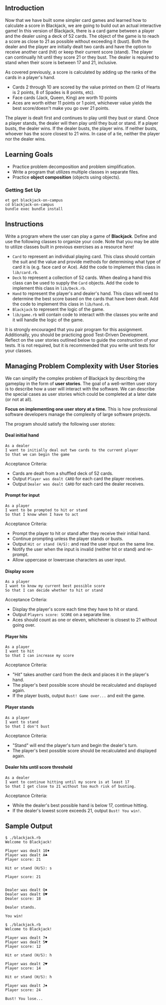 ## Introduction

Now that we have built some simpler card games and learned how to calculate a score in Blackjack, we are going to build out an actual interactive game! In this version of Blackjack, there is a card game between a player and the dealer using a deck of 52 cards. The object of the game is to reach a score as close to 21 as possible without exceeding it (bust). Both the dealer and the player are initially dealt two cards and have the option to receive another card (hit) or keep their current score (stand). The player can continually hit until they score 21 or they bust. The dealer is required to stand when their score is between 17 and 21, inclusive.

As covered previously, a score is calculated by adding up the ranks of the cards in a player's hand.

- Cards 2 through 10 are scored by the value printed on them (2 of Hearts is 2 points, 8 of Spades is 8 points, etc).
- Face cards (Jack, Queen, King) are worth 10 points
- Aces are worth either 11 points or 1 point, whichever value yields the best score/doesn't make you go over 21 points.

The player is dealt first and continues to play until they bust or stand. Once a player stands, the dealer will then play until they bust or stand. If a player busts, the dealer wins. If the dealer busts, the player wins. If neither busts, whoever has the score closest to 21 wins. In case of a tie, neither the player nor the dealer wins.

## Learning Goals

- Practice problem decomposition and problem simplification.
- Write a program that utilizes multiple classes in separate files.
- Practice **object composition** (objects using objects).

### Getting Set Up

```no-highlight
et get blackjack-on-campus
cd blackjack-on-campus
bundle exec bundle install
```

## Instructions

Write a program where the user can play a game of **Blackjack**. Define and use the following classes to organize your code. Note that you may be able to utilize classes built in previous exercises as a resource here!

- `Card` to represent an individual playing card. This class should contain the suit and the value and provide methods for determining what type of card it is (e.g. face card or Ace). Add the code to implement this class in `lib/card.rb`.
- `Deck` to represent a collection of 52 cards. When dealing a hand this class can be used to supply the `Card` objects. Add the code to implement this class in `lib/Deck.rb`.
- `Hand` to represent the player's and dealer's hand. This class will need to determine the best score based on the cards that have been dealt. Add the code to implement this class in `lib/hand.rb`.
- `Blackjack` to represent the logic of the game.
- `lib/game.rb` will contain code to interact with the classes you write and it will handle the logic of the game.

It is strongly encouraged that you pair program for this assignment. Additionally, you should be practicing good Test-Driven Development. Reflect on the user stories outlined below to guide the construction of your tests. It is not required, but it is recommended that you write unit tests for your classes.

## Managing Problem Complexity with User Stories

We can simplify the complex problem of Blackjack by describing the gameplay in the form of **user stories**. The goal of a well-written user story is to describe how a user will interact with the software. We can describe the special cases as user stories which could be completed at a later date (or not at all).

**Focus on implementing one user story at a time.** This is how professional software developers manage the complexity of large software projects.

The program should satisfy the following user stories:

#### Deal initial hand

```no-highlight
As a dealer
I want to initially deal out two cards to the current player
So that we can begin the game
```

Acceptance Criteria:

- Cards are dealt from a shuffled deck of 52 cards.
- Output `Player was dealt CARD` for each card the player receives.
- Output `Dealer was dealt CARD` for each card the dealer receives.

#### Prompt for input

```no-highlight
As a player
I want to be prompted to hit or stand
So that I know when I have to act
```

Acceptance Criteria:

- Prompt the player to hit or stand after they receive their initial hand.
- Continue prompting unless the player stands or busts.
- Output `Hit or stand (H/S):` and read the user input on the same line.
- Notify the user when the input is invalid (neither hit or stand) and re-prompt.
- Allow uppercase or lowercase characters as user input.

#### Display score

```no-highlight
As a player
I want to know my current best possible score
So that I can decide whether to hit or stand
```

Acceptance Criteria:

- Display the player's score each time they have to hit or stand.
- Output `Players score: SCORE` on a separate line.
- Aces should count as one or eleven, whichever is closest to 21 without going over.

#### Player hits

```no-highlight
As a player
I want to hit
So that I can increase my score
```

Acceptance Criteria:

- "Hit" takes another card from the deck and places it in the player's hand.
- The player's best possible score should be recalculated and displayed again.
- If the player busts, output `Bust! Game over...` and exit the game.

#### Player stands

```no-highlight
As a player
I want to stand
So that I don't bust
```

Acceptance Criteria:

- "Stand" will end the player's turn and begin the dealer's turn.
- The player's best possible score should be recalculated and displayed again.

#### Dealer hits until score threshold

```no-highlight
As a dealer
I want to continue hitting until my score is at least 17
So that I get close to 21 without too much risk of busting.
```

Acceptance Criteria:

- While the dealer's best possible hand is below 17, continue hitting.
- If the dealer's lowest score exceeds 21, output `Bust! You win!`.

## Sample Output

```no-highlight
$ ./blackjack.rb
Welcome to Blackjack!

Player was dealt 10♦
Player was dealt A♣
Player score: 21

Hit or stand (H/S): s

Player score: 21


Dealer was dealt Q♠
Dealer was dealt 8♥
Dealer score: 18

Dealer stands.

You win!
```

```no-highlight
$ ./blackjack.rb
Welcome to Blackjack!

Player was dealt 7♦
Player was dealt 5♥
Player score: 12

Hit or stand (H/S): h

Player was dealt 2♥
Player score: 14

Hit or stand (H/S): h

Player was dealt J♠
Player score: 24

Bust! You lose...
```
